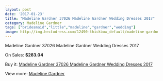```yaml
---
layout: post
date: '2017-01-23'
title: "Madeline Gardner 37026 Madeline Gardner Wedding Dresses 2017"
category: Madeline Gardner
tags: ["bridesmaid","little","madeline","gardner","wedding"]
image: http://img.hectodress.com/12490-thickbox_default/madeline-gardner-37026-madeline-gardner-wedding-dresses-2013.jpg
---
```

Madeline Gardner 37026 Madeline Gardner Wedding Dresses 2017

On Sales: **$283.04**
<a href="https://www.hectodress.com/madeline-gardner/6139-madeline-gardner-37026-madeline-gardner-wedding-dresses-2013.html"><amp-img layout="responsive" width="600" height="600" src="//img.hectodress.com/12490-thickbox_default/madeline-gardner-37026-madeline-gardner-wedding-dresses-2013.jpg" alt="Madeline Gardner 37026 Madeline Gardner Wedding Dresses 2017 0" /></a>
<a href="https://www.hectodress.com/madeline-gardner/6139-madeline-gardner-37026-madeline-gardner-wedding-dresses-2013.html"><amp-img layout="responsive" width="600" height="600" src="//img.hectodress.com/12491-thickbox_default/madeline-gardner-37026-madeline-gardner-wedding-dresses-2013.jpg" alt="Madeline Gardner 37026 Madeline Gardner Wedding Dresses 2017 1" /></a>

Buy it: [Madeline Gardner 37026 Madeline Gardner Wedding Dresses 2017](https://www.hectodress.com/madeline-gardner/6139-madeline-gardner-37026-madeline-gardner-wedding-dresses-2013.html "Madeline Gardner 37026 Madeline Gardner Wedding Dresses 2017")

View more: [Madeline Gardner](https://www.hectodress.com/107-madeline-gardner "Madeline Gardner")
